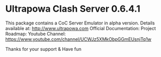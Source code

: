 # Ultrapowa Clash Server 0.6.4.1

This package contains a CoC Server Emulator in alpha version.
Details available at: http://www.ultrapowa.com
Official Documentation: 
Project Roadmap: 
Youtube Channel: https://www.youtube.com/channel/UCWJz5XMkObpGGmEUsnjTq1w

Thanks for your support & Have fun
